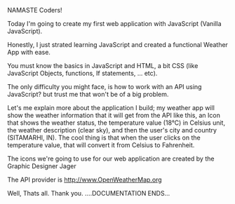 NAMASTE Coders!

Today I'm going to create my first web application with JavaScript (Vanilla JavaScript).

Honestly, I just strated learning JavaScript and created a functional Weather App with ease.

You must know the basics in JavaScript and HTML, a bit CSS (like JavaScript Objects, functions, If statements, ... etc).

The only difficulty you might face, is how to work with an API using JavaScript? but trust me that won't be of a big problem.

Let's me explain more about the application I build; my weather app will show the weather information that it will get from the API like this, an Icon that shows the weather status, the temperature value (18°C) in Celsius unit, the weather description (clear sky), and then the user's city and country (SITAMARHI, IN). The cool thing is that when the user clicks on the temperature value, that will convert it from Celsius to Fahrenheit.

The icons we're going to use for our web application are created by the Graphic Designer Jager

The API provider is http://www.OpenWeatherMap.org

Well, Thats all.
                Thank you.
                                                                 ....DOCUMENTATION ENDS...
